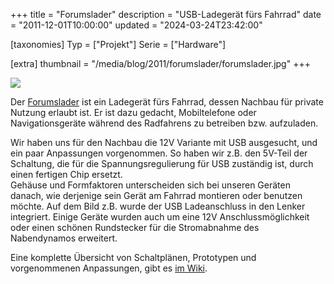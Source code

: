 +++
title = "Forumslader"
description = "USB-Ladegerät fürs Fahrrad"
date = "2011-12-01T10:00:00"
updated = "2024-03-24T23:42:00"

[taxonomies]
Typ = ["Projekt"]
Serie = ["Hardware"]

[extra]
thumbnail = "/media/blog/2011/forumslader/forumslader.jpg"
+++

![](/media/blog/2011/inventarsystem/forumslader.jpg)

Der [Forumslader](http://www.forumslader.de/) ist ein Ladegerät fürs Fahrrad, dessen Nachbau für private Nutzung
erlaubt ist. Er ist dazu gedacht, Mobiltelefone oder Navigationsgeräte während des Radfahrens zu betreiben bzw.
aufzuladen.

Wir haben uns für den Nachbau die 12V Variante mit USB ausgesucht, und ein paar Anpassungen vorgenommen. So haben wir
z.B. den 5V-Teil der Schaltung, die für die Spannungsregulierung für USB zuständig ist, durch einen fertigen Chip
ersetzt.  
Gehäuse und Formfaktoren unterscheiden sich bei unseren Geräten danach, wie derjenige sein Gerät am Fahrrad montieren
oder benutzen möchte. Auf dem Bild z.B. wurde der USB Ladeanschluss in den Lenker integriert. Einige Geräte wurden auch
um eine 12V Anschlussmöglichkeit oder einen schönen Rundstecker für die Stromabnahme des Nabendynamos erweitert.

Eine komplette Übersicht von Schaltplänen, Prototypen und vorgenommenen Anpassungen, gibt
es [im Wiki](https://wiki.kreativitaet-trifft-technik.de/public/Projekte/Fahrradelektronik/Forumslader). 

